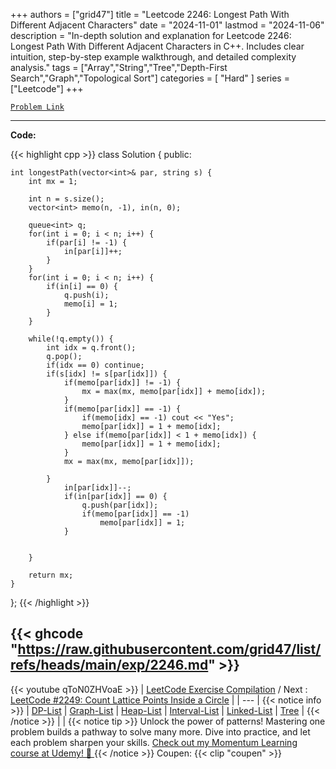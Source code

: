 
+++
authors = ["grid47"]
title = "Leetcode 2246: Longest Path With Different Adjacent Characters"
date = "2024-11-01"
lastmod = "2024-11-06"
description = "In-depth solution and explanation for Leetcode 2246: Longest Path With Different Adjacent Characters in C++. Includes clear intuition, step-by-step example walkthrough, and detailed complexity analysis."
tags = ["Array","String","Tree","Depth-First Search","Graph","Topological Sort"]
categories = [
    "Hard"
]
series = ["Leetcode"]
+++



[`Problem Link`](https://leetcode.com/problems/longest-path-with-different-adjacent-characters/description/)

---
**Code:**

{{< highlight cpp >}}
class Solution {
public:
    
    int longestPath(vector<int>& par, string s) {
        int mx = 1;

        int n = s.size();
        vector<int> memo(n, -1), in(n, 0);

        queue<int> q;
        for(int i = 0; i < n; i++) {
            if(par[i] != -1) {
                in[par[i]]++;
            }
        }
        for(int i = 0; i < n; i++) {
            if(in[i] == 0) {
                q.push(i);
                memo[i] = 1;
            }
        }
        
        while(!q.empty()) {
            int idx = q.front();
            q.pop();
            if(idx == 0) continue;
            if(s[idx] != s[par[idx]]) {
                if(memo[par[idx]] != -1) {
                    mx = max(mx, memo[par[idx]] + memo[idx]);                    
                }
                if(memo[par[idx]] == -1) {
                    if(memo[idx] == -1) cout << "Yes";
                    memo[par[idx]] = 1 + memo[idx];
                } else if(memo[par[idx]] < 1 + memo[idx]) {
                    memo[par[idx]] = 1 + memo[idx];
                }
                mx = max(mx, memo[par[idx]]);                

            }
                in[par[idx]]--;
                if(in[par[idx]] == 0) {
                    q.push(par[idx]);
                    if(memo[par[idx]] == -1)
                        memo[par[idx]] = 1;
                }

                
        }
        
        return mx;
    }
};
{{< /highlight >}}

{{< ghcode "https://raw.githubusercontent.com/grid47/list/refs/heads/main/exp/2246.md" >}}
---
{{< youtube qToN0ZHVoaE >}}
| [LeetCode Exercise Compilation](https://grid47.xyz/leetcode/) / Next : [LeetCode #2249: Count Lattice Points Inside a Circle](https://grid47.xyz/posts/leetcode-2249-count-lattice-points-inside-a-circle-solution/) |
| --- |
{{< notice info >}}
| [DP-List](https://grid47.xyz/lists/dp/) | [Graph-List](https://grid47.xyz/lists/graph/) | [Heap-List](https://grid47.xyz/lists/heap/) | [Interval-List](https://grid47.xyz/lists/interval/) | [Linked-List](https://grid47.xyz/lists/ll/) | [Tree](https://grid47.xyz/lists/tree/) |
{{< /notice >}}
| |
{{< notice tip >}}
Unlock the power of patterns! Mastering one problem builds a pathway to solve many more. Dive into practice, and let each problem sharpen your skills. [Check out my Momentum Learning course at Udemy! 🚀 ](https://www.udemy.com/course/algorithms-and-data-structures-in-cpp/)
{{< /notice >}}
Coupen: {{< clip "coupen" >}}
